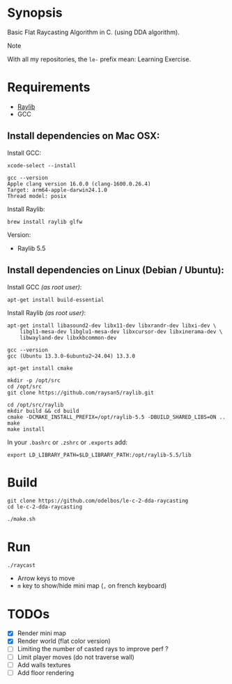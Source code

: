 # Synopsis

Basic Flat Raycasting Algorithm in C. (using DDA algorithm).

> [!NOTE]
> With all my repositories, the `le-` prefix mean: Learning Exercise.


# Requirements

- [Raylib](https://www.raylib.com/)
- GCC

## Install dependencies on Mac OSX:

Install GCC:

```console
xcode-select --install
```

```console
gcc --version
Apple clang version 16.0.0 (clang-1600.0.26.4)
Target: arm64-apple-darwin24.1.0
Thread model: posix
```

Install Raylib:

```console
brew install raylib glfw
```

Version:

- Raylib 5.5

## Install dependencies on Linux (Debian / Ubuntu):

Install GCC _(as root user)_:

```console
apt-get install build-essential
```

Install Raylib _(as root user)_:

```console
apt-get install libasound2-dev libx11-dev libxrandr-dev libxi-dev \
    libgl1-mesa-dev libglu1-mesa-dev libxcursor-dev libxinerama-dev \
    libwayland-dev libxkbcommon-dev
```

```console
gcc --version
gcc (Ubuntu 13.3.0-6ubuntu2~24.04) 13.3.0
```

```console
apt-get install cmake
```

```console
mkdir -p /opt/src
cd /opt/src
git clone https://github.com/raysan5/raylib.git
```

```console
cd /opt/src/raylib
mkdir build && cd build
cmake -DCMAKE_INSTALL_PREFIX=/opt/raylib-5.5 -DBUILD_SHARED_LIBS=ON ..
make
make install
```

In your `.bashrc` or `.zshrc` or `.exports` add:

```console
export LD_LIBRARY_PATH=$LD_LIBRARY_PATH:/opt/raylib-5.5/lib
```

# Build

```console
git clone https://github.com/odelbos/le-c-2-dda-raycasting
cd le-c-2-dda-raycasting
```

```console
./make.sh
```

# Run

```console
./raycast
```

- Arrow keys to move
- `m` key to show/hide mini map (`,` on french keyboard)

# TODOs

- [X] Render mini map
- [X] Render world (flat color version)
- [ ] Limiting the number of casted rays to improve perf ?
- [ ] Limit player moves (do not traverse wall)
- [ ] Add walls textures
- [ ] Add floor rendering